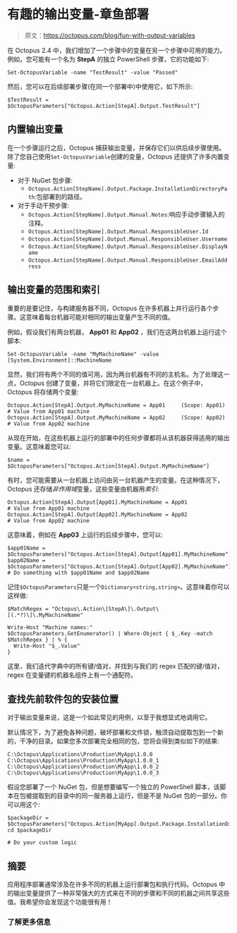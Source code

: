 # 有趣的输出变量-章鱼部署

> 原文：<https://octopus.com/blog/fun-with-output-variables>

在 Octopus 2.4 中，我们增加了一个步骤中的变量在另一个步骤中可用的能力。例如，您可能有一个名为 **StepA** 的独立 PowerShell 步骤，它的功能如下:

```
Set-OctopusVariable -name "TestResult" -value "Passed" 
```

然后，您可以在后续部署步骤(在同一个部署中)中使用它，如下所示:

```
$TestResult = $OctopusParameters["Octopus.Action[StepA].Output.TestResult"] 
```

## 内置输出变量

在一个步骤运行之后，Octopus 捕获输出变量，并保存它们以供后续步骤使用。除了您自己使用`Set-OctopusVariable`创建的变量，Octopus 还提供了许多内置变量:

*   对于 NuGet 包步骤:
    *   `Octopus.Action[StepName].Output.Package.InstallationDirectoryPath`:包部署到的路径。
*   对于手动干预步骤:
    *   `Octopus.Action[StepName].Output.Manual.Notes`:响应手动步骤输入的注释。
    *   `Octopus.Action[StepName].Output.Manual.ResponsibleUser.Id`
    *   `Octopus.Action[StepName].Output.Manual.ResponsibleUser.Username`
    *   `Octopus.Action[StepName].Output.Manual.ResponsibleUser.DisplayName`
    *   `Octopus.Action[StepName].Output.Manual.ResponsibleUser.EmailAddress`

## 输出变量的范围和索引

重要的是要记住，与构建服务器不同，Octopus 在许多机器上并行运行各个步骤。这意味着每台机器可能对相同的输出变量产生不同的值。

例如，假设我们有两台机器， **App01** 和 **App02** ，我们在这两台机器上运行这个脚本:

```
Set-OctopusVariable -name "MyMachineName" -value [System.Environment]::MachineName 
```

显然，我们将有两个不同的值可用，因为两台机器有不同的主机名。为了处理这一点，Octopus 创建了变量，并将它们限定在一台机器上。在这个例子中，Octopus 将存储两个变量:

```
Octopus.Action[StepA].Output.MyMachineName = App01     (Scope: App01)  # Value from App01 machine
Octopus.Action[StepA].Output.MyMachineName = App02     (Scope: App02)  # Value from App02 machine 
```

从现在开始，在这些机器上运行的部署中的任何步骤都将从该机器获得适用的输出变量。这意味着您可以:

```
$name = $OctopusParameters["Octopus.Action[StepA].Output.MyMachineName"] 
```

有时，您可能需要从一台机器上访问由另一台机器产生的变量。在这种情况下，Octopus 还存储*非作用域*变量，这些变量由机器用*索引*:

```
Octopus.Action[StepA].Output[App01].MyMachineName = App01              # Value from App01 machine
Octopus.Action[StepA].Output[App02].MyMachineName = App02              # Value from App02 machine 
```

这意味着，例如在 **App03** 上运行的后续步骤中，您可以:

```
$app01Name = $OctopusParameters["Octopus.Action[StepA].Output[App01].MyMachineName"]
$app02Name = $OctopusParameters["Octopus.Action[StepA].Output[App02].MyMachineName"]
# Do something with $app01Name and $app02Name 
```

记住`$OctopusParameters`只是一个`Dictionary<string,string>`。这意味着你可以这样做:

```
$MatchRegex = "Octopus\.Action\[StepA\]\.Output\[(.*?)\]\.MyMachineName"

Write-Host "Machine names:"
$OctopusParameters.GetEnumerator() | Where-Object { $_.Key -match $MatchRegex } | % { 
  Write-Host "$_.Value"
} 
```

这里，我们迭代字典中的所有键/值对，并找到与我们的 regex 匹配的键/值对，regex 在变量键的机器名组件上有一个通配符。

## 查找先前软件包的安装位置

对于输出变量来说，这是一个如此常见的用例，以至于我想显式地调用它。

默认情况下，为了避免各种问题，破坏部署和文件锁，触须自动提取包到一个新的，干净的目录。如果您多次部署完全相同的包，您将会得到类似如下的结果:

```
C:\Octopus\Applications\Production\MyApp\1.0.0
C:\Octopus\Applications\Production\MyApp\1.0.0_1
C:\Octopus\Applications\Production\MyApp\1.0.0_2
C:\Octopus\Applications\Production\MyApp\1.0.0_3 
```

假设您部署了一个 NuGet 包，但是想要编写一个独立的 PowerShell 脚本，该脚本在包被提取到的目录中的同一服务器上运行，但是不是 NuGet 包的一部分。你可以用这个:

```
$packageDir = $OctopusParameters["Octopus.Action[MyApp].Output.Package.InstallationDirectoryPath"]
cd $packageDir

# Do your custom logic 
```

## 摘要

应用程序部署通常涉及在许多不同的机器上运行部署包和执行代码。Octopus 中的输出变量提供了一种非常强大的方式来在不同的步骤和不同的机器之间共享这些值。我希望你会发现这个功能很有用！

### 了解更多信息